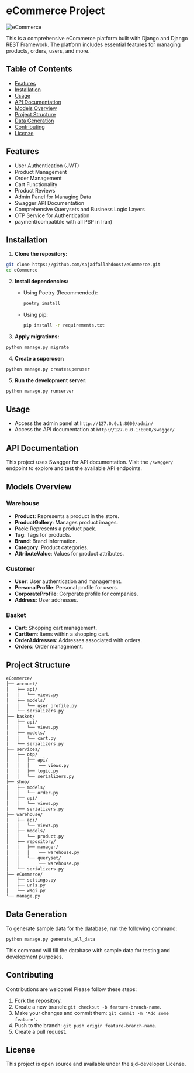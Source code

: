 
# eCommerce Project

![eCommerce](https://img.shields.io/badge/eCommerce-Django%20REST%20Framework-blue.svg)

This is a comprehensive eCommerce platform built with Django and Django REST Framework. The platform includes essential features for managing products, orders, users, and more. 

## Table of Contents

- [Features](#features)
- [Installation](#installation)
- [Usage](#usage)
- [API Documentation](#api-documentation)
- [Models Overview](#models-overview)
- [Project Structure](#project-structure)
- [Data Generation](#data-generation)
- [Contributing](#contributing)
- [License](#license)

## Features

- User Authentication (JWT)
- Product Management
- Order Management
- Cart Functionality
- Product Reviews
- Admin Panel for Managing Data
- Swagger API Documentation
- Comprehensive Querysets and Business Logic Layers
- OTP Service for Authentication
- payment(compatible with all PSP in Iran)

## Installation

1. **Clone the repository:**

```bash
git clone https://github.com/sajadfallahdoost/eCommerce.git
cd eCommerce
```

2. **Install dependencies:**

   - Using Poetry (Recommended):

     ```bash
     poetry install
     ```

   - Using pip:

     ```bash
     pip install -r requirements.txt
     ```

3. **Apply migrations:**

```bash
python manage.py migrate
```

4. **Create a superuser:**

```bash
python manage.py createsuperuser
```

5. **Run the development server:**

```bash
python manage.py runserver
```

## Usage

- Access the admin panel at `http://127.0.0.1:8000/admin/`
- Access the API documentation at `http://127.0.0.1:8000/swagger/`

## API Documentation

This project uses Swagger for API documentation. Visit the `/swagger/` endpoint to explore and test the available API endpoints.

## Models Overview

### Warehouse

- **Product**: Represents a product in the store.
- **ProductGallery**: Manages product images.
- **Pack**: Represents a product pack.
- **Tag**: Tags for products.
- **Brand**: Brand information.
- **Category**: Product categories.
- **AttributeValue**: Values for product attributes.

### Customer

- **User**: User authentication and management.
- **PersonalProfile**: Personal profile for users.
- **CorporateProfile**: Corporate profile for companies.
- **Address**: User addresses.

### Basket

- **Cart**: Shopping cart management.
- **CartItem**: Items within a shopping cart.
- **OrderAddresses**: Addresses associated with orders.
- **Orders**: Order management.

## Project Structure

```bash
eCommerce/
├── account/
│   ├── api/
│   │   └── views.py
│   ├── models/
│   │   └── user_profile.py
│   └── serializers.py
├── basket/
│   ├── api/
│   │   └── views.py
│   ├── models/
│   │   └── cart.py
│   └── serializers.py
├── services/
│   ├── otp/
│   │   ├── api/
│   │   │   └── views.py
│   │   ├── logic.py
│   │   └── serializers.py
├── shop/
│   ├── models/
│   │   └── order.py
│   ├── api/
│   │   └── views.py
│   └── serializers.py
├── warehouse/
│   ├── api/
│   │   └── views.py
│   ├── models/
│   │   └── product.py
│   ├── repository/
│   │   ├── manager/
│   │   │   └── warehouse.py
│   │   └── queryset/
│   │       └── warehouse.py
│   └── serializers.py
├── eCommerce/
│   ├── settings.py
│   ├── urls.py
│   └── wsgi.py
└── manage.py
```

## Data Generation

To generate sample data for the database, run the following command:

```bash
python manage.py generate_all_data
```

This command will fill the database with sample data for testing and development purposes.

## Contributing

Contributions are welcome! Please follow these steps:

1. Fork the repository.
2. Create a new branch: `git checkout -b feature-branch-name`.
3. Make your changes and commit them: `git commit -m 'Add some feature'`.
4. Push to the branch: `git push origin feature-branch-name`.
5. Create a pull request.

## License

This project is open source and available under the sjd-developer License.

